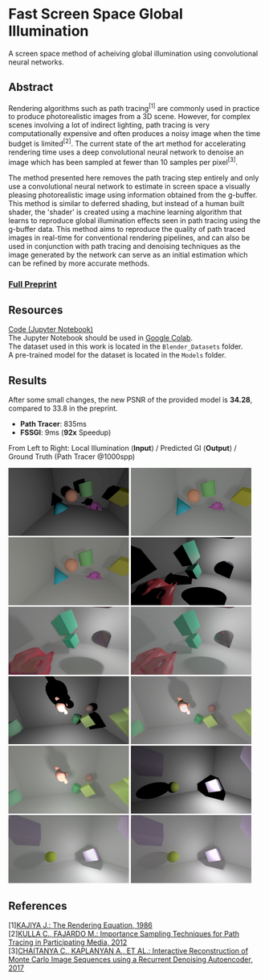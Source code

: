# Fast Screen Space Global Illumination
A screen space method of acheiving global illumination using convolutional neural networks.

## Abstract
Rendering algorithms such as path tracing<sup>[1]</sup> are commonly used in practice to produce photorealistic images from a 3D scene. However, for complex scenes involving a lot of indirect lighting, path tracing is very computationally expensive and often produces a noisy image when the time budget is limited<sup>[2]</sup>. The current state of the art method for accelerating rendering time uses a deep convolutional neural network to denoise an image which has been sampled at fewer than 10 samples per pixel<sup>[3]</sup>.

The method presented here removes the path tracing step entirely and only use a convolutional neural network to estimate in screen space a visually pleasing photorealistic image using information obtained from the g-buffer. This method is similar to deferred shading, but instead of a human built shader, the 'shader' is created using a machine learning algorithm that learns to reproduce global illumination effects seen in path tracing using the g-buffer data. This method aims to reproduce the quality of path traced images in real-time for conventional rendering pipelines, and can also be used in conjunction with path tracing and denoising techniques as the image generated by the network can serve as an initial estimation which can be refined by more accurate methods.

### [Full Preprint](IFT3150_E19_Fast_Screen_Space_Global_Illumination.pdf)

## Resources
[Code (Jupyter Notebook)](FSSGI_Colab.ipynb)  
The Jupyter Notebook should be used in [Google Colab](https://colab.research.google.com).  
The dataset used in this work is located in the `Blender_Datasets` folder.  
A pre-trained model for the dataset is located in the `Models` folder.  

## Results
After some small changes, the new PSNR of the provided model is **34.28**, compared to 33.8 in the preprint.

 - **Path Tracer**: 835ms  
 - **FSSGI**: 9ms (**92x** Speedup)  

From Left to Right: 
Local Illumination (**Input**) / Predicted GI (**Output**) / Ground Truth (Path Tracer @1000spp)

![Examples](res/993_x.png?raw=true)
![Examples](res/993.png?raw=true)
![Examples](res/993_y.png?raw=true)
![Examples](res/284_x.png?raw=true)
![Examples](res/284.png?raw=true)
![Examples](res/284_y.png?raw=true)
![Examples](res/839_x.png?raw=true)
![Examples](res/839.png?raw=true)
![Examples](res/839_y.png?raw=true)
![Examples](res/909_x.png?raw=true)
![Examples](res/909.png?raw=true)
![Examples](res/909_y.png?raw=true)

## References
[1][KAJIYA J.: The Rendering Equation, 1986](http://inst.eecs.berkeley.edu/~cs294-13/fa09/lectures/p143-kajiya.pdf)  
[2][KULLA C., FAJARDO M.: Importance Sampling Techniques for Path Tracing in Participating Media, 2012](https://www.arnoldrenderer.com/research/egsr2012_volume.pdf)  
[3][CHAITANYA C., KAPLANYAN A., ET AL.: Interactive Reconstruction of Monte Carlo Image Sequences using a Recurrent Denoising Autoencoder, 2017](https://research.nvidia.com/sites/default/files/publications/dnn_denoise_author.pdf)  
